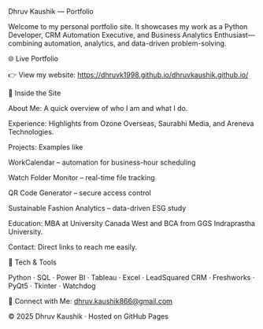 Dhruv Kaushik — Portfolio

Welcome to my personal portfolio site.
It showcases my work as a Python Developer, CRM Automation Executive, and Business Analytics Enthusiast—combining automation, analytics, and data-driven problem-solving.

🌐 Live Portfolio

👉 View my website: https://dhruvk1998.github.io/dhruvkaushik.github.io/

💼 Inside the Site

About Me: A quick overview of who I am and what I do.

Experience: Highlights from Ozone Overseas, Saurabhi Media, and Areneva Technologies.

Projects: Examples like

WorkCalendar – automation for business-hour scheduling

Watch Folder Monitor – real-time file tracking

QR Code Generator – secure access control

Sustainable Fashion Analytics – data-driven ESG study

Education: MBA at University Canada West and BCA from GGS Indraprastha University.

Contact: Direct links to reach me easily.

🧰 Tech & Tools

Python · SQL · Power BI · Tableau · Excel · LeadSquared CRM · Freshworks · PyQt5 · Tkinter · Watchdog

📧 Connect with Me: dhruv.kaushik866@gmail.com

© 2025 Dhruv Kaushik · Hosted on GitHub Pages
